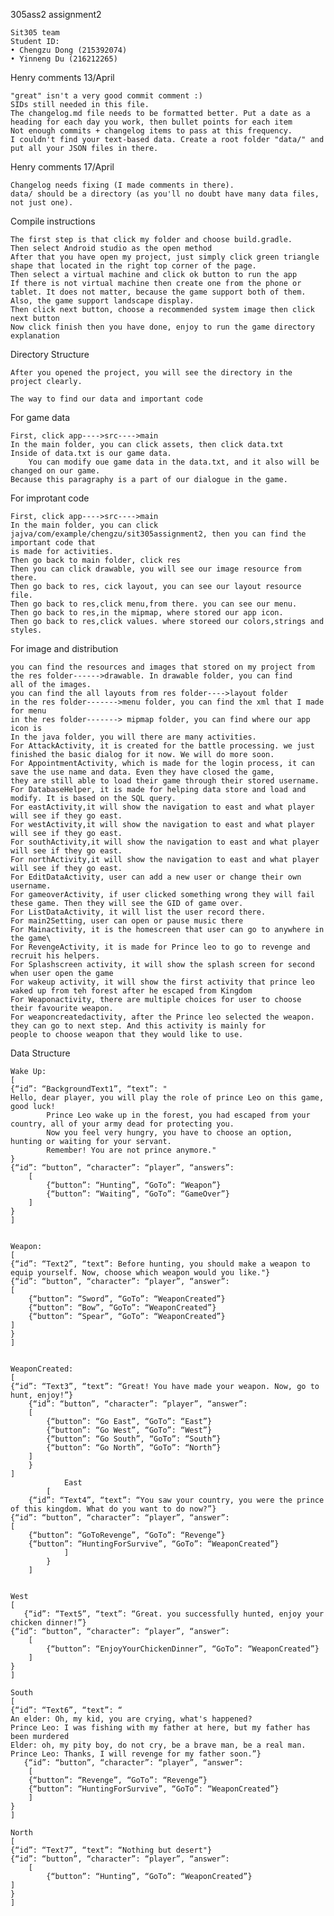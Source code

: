 305ass2 assignment2

    Sit305 team
    Student ID: 
    • Chengzu Dong (215392074)
    • Yinneng Du (216212265)
Henry comments 13/April

    "great" isn't a very good commit comment :)
    SIDs still needed in this file.
    The changelog.md file needs to be formatted better. Put a date as a heading for each day you work, then bullet points for each item
    Not enough commits + changelog items to pass at this frequency.
    I couldn't find your text-based data. Create a root folder "data/" and put all your JSON files in there.

Henry comments 17/April

    Changelog needs fixing (I made comments in there).
    data/ should be a directory (as you'll no doubt have many data files, not just one).

Compile instructions

    The first step is that click my folder and choose build.gradle.
    Then select Android studio as the open method
    After that you have open my project, just simply click green triangle shape that located in the right top corner of the page.
    Then select a virtual machine and click ok button to run the app
    If there is not virtual machine then create one from the phone or tablet. It does not matter, because the game support both of them.     Also, the game support landscape display.
    Then click next button, choose a recommended system image then click next button
    Now click finish then you have done, enjoy to run the game directory explanation

Directory Structure

    After you opened the project, you will see the directory in the project clearly.
    
    The way to find our data and important code

    
   For game data
    
    First, click app---->src---->main
    In the main folder, you can click assets, then click data.txt
    Inside of data.txt is our game data.
        You can modify oue game data in the data.txt, and it also will be changed on our game.
    Because this paragraphy is a part of our dialogue in the game.


   For improtant code
    
    First, click app---->src---->main
    In the main folder, you can click jajva/com/example/chengzu/sit305assignment2, then you can find the important code that
    is made for activities.
    Then go back to main folder, click res
    Then you can click drawable, you will see our image resource from there.
    Then go back to res, cick layout, you can see our layout resource file.
    Then go back to res,click menu,from there. you can see our menu.
    Then go back to res,in the mipmap, where stored our app icon.
    Then go back to res,click values. where storeed our colors,strings and styles.
    
   For image and distribution
    
    you can find the resources and images that stored on my project from the res folder------>drawable. In drawable folder, you can find     all of the images.
    you can find the all layouts from res folder---->layout folder
    in the res folder------->menu folder, you can find the xml that I made for menu
    in the res folder-------> mipmap folder, you can find where our app icon is
    In the java folder, you will there are many activities.
    For AttackActivity, it is created for the battle processing. we just finished the basic dialog for it now. We will do more soon.
    For AppointmentActivity, which is made for the login process, it can save the use name and data. Even they have closed the game,         they are still able to load their game through their stored username.
    For DatabaseHelper, it is made for helping data store and load and modify. It is based on the SQL query.
    For eastActivity,it will show the navigation to east and what player will see if they go east.
    For westActivity,it will show the navigation to east and what player will see if they go east.
    For southActivity,it will show the navigation to east and what player will see if they go east.
    For northActivity,it will show the navigation to east and what player will see if they go east.
    For EditDataActivity, user can add a new user or change their own username.
    For gameoverActivity, if user clicked something wrong they will fail these game. Then they will see the GID of game over.
    For ListDataActivity, it will list the user record there.
    For main2Setting, user can open or pause music there
    For Mainactivity, it is the homescreen that user can go to anywhere in the game\
    For RevengeActivity, it is made for Prince leo to go to revenge and recruit his helpers.
    For Splashscreen activity, it will show the splash screen for second when user open the game
    For wakeup activity, it will show the first activity that prince leo waked up from teh forest after he escaped from Kingdom
    For Weaponactivity, there are multiple choices for user to choose their favourite weapon.
    For weaponcreatedactivity, after the Prince leo selected the weapon. they can go to next step. And this activity is mainly for           people to choose weapon that they would like to use.
    
    

Data Structure
    
    Wake Up:
    [
    {“id”: “BackgroundText1”, “text”: "        
    Hello, dear player, you will play the role of prince Leo on this game, good luck!
        	Prince Leo wake up in the forest, you had escaped from your country, all of your army dead for protecting you.
        	Now you feel very hungry, you have to choose an option, hunting or waiting for your servant.
        	Remember! You are not prince anymore."
    }
    {“id”: “button”, “character”: “player”, “answers”:
		[
			{“button”: “Hunting”, “GoTo”: “Weapon”}
			{“button”: “Waiting”, “GoTo”: “GameOver”}
		]
    }
    ]


    Weapon:
    [
    {“id”: “Text2”, “text”: Before hunting, you should make a weapon to equip yourself. Now, choose which weapon would you like."}
    {“id”: “button”, “character”: “player”, “answer”:
	[
		{“button”: “Sword”, “GoTo”: “WeaponCreated”}
		{“button”: “Bow”, “GoTo”: “WeaponCreated”}
		{“button”: “Spear”, “GoTo”: “WeaponCreated”}
    ]
    }
    ]


    WeaponCreated:
    [
    {“id”: “Text3”, “text”: “Great! You have made your weapon. Now, go to hunt, enjoy!”}
    	{“id”: “button”, “character”: “player”, “answer”:
		[
			{“button”: “Go East”, “GoTo”: “East”}
			{“button”: “Go West”, “GoTo”: “West”}
			{“button”: “Go South”, “GoTo”: “South”}
			{“button”: “Go North”, “GoTo”: “North”}
		]
        }
    ]
                East
            [
        {“id”: “Text4”, “text”: “You saw your country, you were the prince of this kingdom. What do you want to do now?”}
    {“id”: “button”, “character”: “player”, “answer”:
	[
		{“button”: “GoToRevenge”, “GoTo”: “Revenge”}
		{“button”: “HuntingForSurvive”, “GoTo”: “WeaponCreated”}
                ]
            }
        ]


    West
    [
	   {“id”: “Text5”, “text”: “Great. you successfully hunted, enjoy your chicken dinner!”}
	{“id”: “button”, “character”: “player”, “answer”:
		[
			{“button”: “EnjoyYourChickenDinner”, “GoTo”: “WeaponCreated”}
		]
    }
    ]

    South
    [
	{“id”: “Text6”, “text”: “
    An elder: Oh, my kid, you are crying, what's happened? 
    Prince Leo: I was fishing with my father at here, but my father has been murdered
    Elder: oh, my pity boy, do not cry, be a brave man, be a real man.
    Prince Leo: Thanks, I will revenge for my father soon.”}
	   {“id”: “button”, “character”: “player”, “answer”:
		[
		{“button”: “Revenge”, “GoTo”: “Revenge”}
		{“button”: “HuntingForSurvive”, “GoTo”: “WeaponCreated”}
		]
    }
    ]

    North
    [
	{“id”: “Text7”, “text”: “Nothing but desert"}
	{“id”: “button”, “character”: “player”, “answer”:
		[
			{“button”: “Hunting”, “GoTo”: “WeaponCreated”}
    ]
    }
    ]

